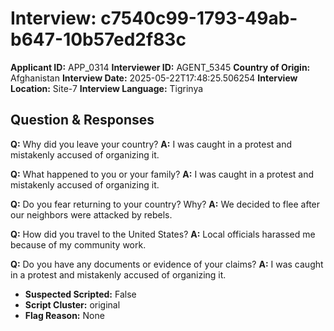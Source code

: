 # Interview: c7540c99-1793-49ab-b647-10b57ed2f83c
**Applicant ID:** APP_0314
**Interviewer ID:** AGENT_5345
**Country of Origin:** Afghanistan
**Interview Date:** 2025-05-22T17:48:25.506254
**Interview Location:** Site-7
**Interview Language:** Tigrinya

## Question & Responses

**Q:** Why did you leave your country?
**A:** I was caught in a protest and mistakenly accused of organizing it.

**Q:** What happened to you or your family?
**A:** I was caught in a protest and mistakenly accused of organizing it.

**Q:** Do you fear returning to your country? Why?
**A:** We decided to flee after our neighbors were attacked by rebels.

**Q:** How did you travel to the United States?
**A:** Local officials harassed me because of my community work.

**Q:** Do you have any documents or evidence of your claims?
**A:** I was caught in a protest and mistakenly accused of organizing it.

- **Suspected Scripted:** False
- **Script Cluster:** original
- **Flag Reason:** None